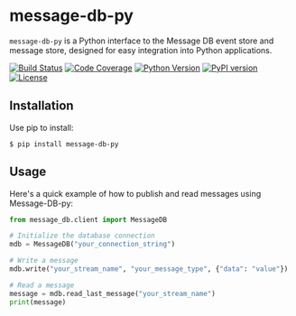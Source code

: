 # message-db-py

`message-db-py` is a Python interface to the Message DB event store and message 
store, designed for easy integration into Python applications.

[![Build Status](https://github.com/subhashb/message-db-py/actions/workflows/ci.yml/badge.svg?branch=main)](https://github.com/subhashb/message-db-py/actions)
[![Code Coverage](https://codecov.io/gh/subhashb/message-db-py/graph/badge.svg?token=QMNUSLN2OM)](https://codecov.io/gh/subhashb/message-db-py)
[![Python Version](https://img.shields.io/pypi/pyversions/message-db-py.svg)](https://pypi.org/project/message-db-py/)
[![PyPI version](https://badge.fury.io/py/message-db-py.svg)](https://pypi.org/project/message-db-py/)
[![License](https://img.shields.io/badge/License-MIT-yellow.svg)](https://opensource.org/licenses/MIT)

## Installation

Use pip to install:

```shell
$ pip install message-db-py
```

## Usage

Here's a quick example of how to publish and read messages using Message-DB-py:

```python
from message_db.client import MessageDB

# Initialize the database connection
mdb = MessageDB("your_connection_string")

# Write a message
mdb.write("your_stream_name", "your_message_type", {"data": "value"})

# Read a message
message = mdb.read_last_message("your_stream_name")
print(message)
```